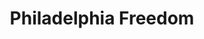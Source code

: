 ---
pid: CH458
title: Philadelphia Freedom
location_transcription: On top of the SEPTA building
zipcode: 
outside_phl: 
neighborhood: 
age: 
age_range: 
instagram: 
image_file_name: CH_458.jpg
proposal_transcription: An Eagle statue on the top of a building where everyone can
  see it, remind people of freedom.
topic: Freedom
topic_summary: '0'
type: Sculpture Statue
keywords_other: 
credit: 
image_labels: 
twitter: 
facebook: 
permalink: "/monuments/ch458/"
layout: item-page
---